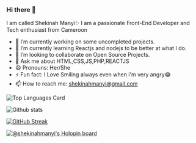 ### Hi there 👋

I am called Shekinah Manyi✨
I am a passionate Front-End Developer and Tech enthusiast from Cameroon
- 🔭 I’m currently working on some uncompleted projects.
- 🌱 I’m currently learning Reactjs and nodejs to be better at what I do.
- 👯 I’m looking to collaborate on Open Source Projects.
- 💬 Ask me about HTML,CSS,JS,PHP,REACTJS
- 😄 Pronouns: Her/She
- ⚡ Fun fact: I Love Smiling always even when i'm very angry😂 
- 📫 How to reach me: shekinahmanyi@gmail.com

![Top Languages Card](https://github-readme-stats.vercel.app/api/top-langs/?username=shekinahmanyi&layout=compact)

![Github stats](https://github-readme-stats.vercel.app/api?username=shekinahmanyi&theme=highcontrast&show_icons=true&count_private=true)

[![GitHub Streak](https://streak-stats.demolab.com/?user=shekinahmanyi&theme=dark)](https://git.io/streak-stats)

[![@shekinahmanyi's Holopin board](https://holopin.io/api/user/board?user=shekinahmanyi)](https://holopin.io/@shekinahmanyi)

<!--
**shekinahmanyi/shekinahmanyi** is a ✨ _special_ ✨ repository because its `README.md` (this file) appears on your GitHub profile.

Here are some ideas to get you started:

- 🔭 I’m currently working on ...
- 🌱 I’m currently learning ...
- 👯 I’m looking to collaborate on ...
- 🤔 I’m looking for help with ...
- 💬 Ask me about ...
- 📫 How to reach me: ...
- 😄 Pronouns: ...
- ⚡ Fun fact: ...
-->
